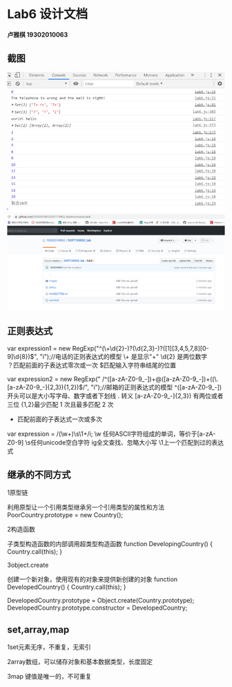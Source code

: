 #  Lab6 设计文档

**卢雅棋 19302010063**

## 截图

![命令行截图](images/命令行截图.png)
![GitHub截图](images/github截图.png)

## 正则表达式

 var expression1 = new RegExp("^(\\+\\d{2}-)?(\\d{2,3}-)?([1][3,4,5,7,8][0-9]\\d{8})$", "i");//电话的正则表达式的模型
 \\+ 是显示"+" 
 \\d{2} 是两位数字    
？匹配前面的子表达式零次或一次
$匹配输入字符串结尾的位置

var expression2 = new RegExp(" /^([a-zA-Z0-9_-])+@([a-zA-Z0-9_-])+((\\.[a-zA-Z0-9_-]{2,3}){1,2})$/", "i");//邮箱的正则表达式的模型
^([a-zA-Z0-9_-]) 开头可以是大小写字母、数字或者下划线
\.  转义
[a-zA-Z0-9_-]{2,3}) 有两位或者三位 
{1,2}最少匹配 1 次且最多匹配 2 次
+ 匹配前面的子表达式一次或多次

 var expression = /(\w+)\s\1+/i;
\w 任何ASCII字符组成的单词，等价于[a-zA-Z0-9]
\s任何unicode空白字符
ig全文查找、忽略大小写
\1上一个匹配到过的表达式



## 继承的不同方式

1原型链

 利用原型让一个引用类型继承另一个引用类型的属性和方法
PoorCountry.prototype = new Country();

2构造函数

子类型构造函数的内部调用超类型构造函数
function DevelopingCountry() {
    Country.call(this);
}

3object.create

创建一个新对象，使用现有的对象来提供新创建的对象
function DevelopedCountry() {
    Country.call(this);
}

DevelopedCountry.prototype = Object.create(Country.prototype);
DevelopedCountry.prototype.constructor = DevelopedCountry;

## set,array,map

1set元素无序，不重复，无索引
 
2array数组，可以储存对象和基本数据类型，长度固定

3map 键值是唯一的，不可重复
